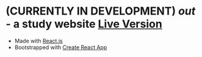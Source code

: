 # (CURRENTLY IN DEVELOPMENT) _out_ - a study website [Live Version](https://out-app.netlify.app/)

- Made with [React.js](https://react.dev/)
- Bootstrapped with [Create React App](https://github.com/facebook/create-react-app)
